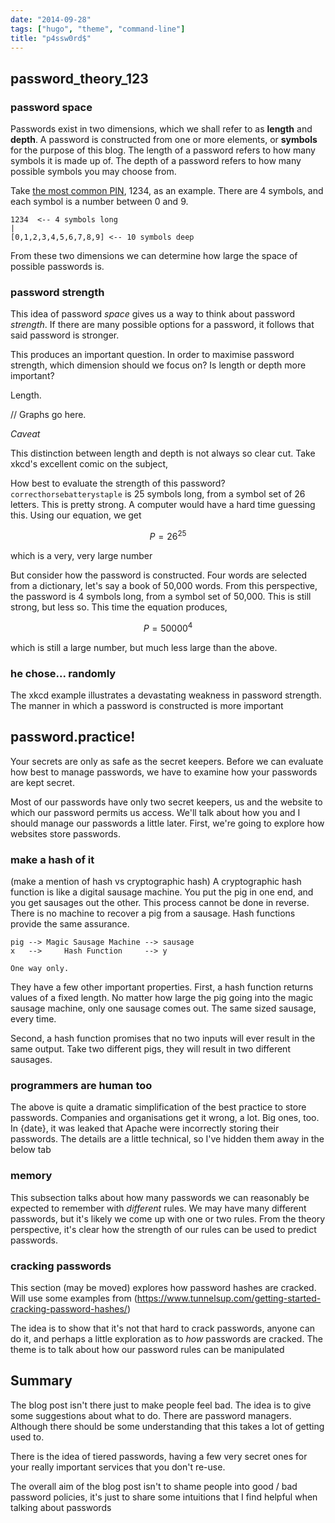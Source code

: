 ```yaml
---
date: "2014-09-28"
tags: ["hugo", "theme", "command-line"]
title: "p4ssw0rd$"
---
```


## password_theory_123

### password space

Passwords exist in two dimensions, which we shall refer to as **length** and **depth**. A password is constructed from one or more elements, or **symbols** for the purpose of this blog. The length of a password refers to how many symbols it is made up of. The depth of a password refers to how many possible symbols you may choose from.

Take [the most common PIN](https://www.theguardian.com/money/blog/2012/sep/28/debit-cards-currentaccounts), 1234, as an example. There are 4 symbols, and each symbol is a number between 0 and 9.

```
1234  <-- 4 symbols long
|
[0,1,2,3,4,5,6,7,8,9] <-- 10 symbols deep
```

From these two dimensions we can determine how large the space of possible passwords is. 

### password strength

This idea of password _space_ gives us a way to think about password _strength_. If there are many possible options for a password, it follows that said password is stronger. 

This produces an important question. In order to maximise password strength, which dimension should we focus on? Is length or depth more important?

Length. 

// Graphs go here.

*Caveat*

This distinction between length and depth is not always so clear cut. Take xkcd's excellent comic on the subject,

How best to evaluate the strength of this password? `correcthorsebatterystaple` is 25 symbols long, from a symbol set of 26 letters. This is pretty strong. A computer would have a hard time guessing this. Using our equation, we get

$$P = 26^{25}$$ 

which is a very, very large number

But consider how the password is constructed. Four words are selected from a dictionary, let's say a book of 50,000 words. From this perspective, the password is 4 symbols long, from a symbol set of 50,000. This is still strong, but less so. This time the equation produces,

$$P = 50000^{4}$$

which is still a large number, but much less large than the above.

 

### he chose... randomly

The xkcd example illustrates a devastating weakness in password strength. The manner in which a password is constructed is more important 

## password.practice!

Your secrets are only as safe as the secret keepers. Before we can evaluate how best to manage passwords, we have to examine how your passwords are kept secret. 

Most of our passwords have only two secret keepers, us and the website to which our password permits us access. We'll talk about how you and I should manage our passwords a little later. First, we're going to explore how websites store passwords.

### make a hash of it

(make a mention of hash vs cryptographic hash) A cryptographic hash function is like a digital sausage machine. You put the pig in one end, and you get sausages out the other. This process cannot be done in reverse. There is no machine to recover a pig from a sausage. Hash functions provide the same assurance.

```
pig --> Magic Sausage Machine --> sausage
x   -->     Hash Function     --> y

One way only.
```

They have a few other important properties. First, a hash function returns values of a fixed length. No matter how large the pig going into the magic sausage machine, only one sausage comes out. The same sized sausage, every time. 

Second, a hash function promises that no two inputs will ever result in the same output. Take two different pigs, they will result in two different sausages.

### programmers are human too

The above is quite a dramatic simplification of the best practice to store passwords. Companies and organisations get it wrong, a lot. Big ones, too. In {date}, it was leaked that Apache were incorrectly storing their passwords. The details are a little technical, so I've hidden them away in the below tab

### memory 

This subsection talks about how many passwords we can reasonably be expected to remember with _different_ rules. We may have many different passwords, but it's likely we come up with one or two rules. From the theory perspective, it's clear how the strength of our rules can be used to predict passwords.

### cracking passwords

This section (may be moved) explores how password hashes are cracked. Will use some examples from (https://www.tunnelsup.com/getting-started-cracking-password-hashes/)

The idea is to show that it's not that hard to crack passwords, anyone can do it, and perhaps a little exploration as to _how_ passwords are cracked. The theme is to talk about how our password rules can be manipulated


## Summary

The blog post isn't there just to make people feel bad. The idea is to give some suggestions about what to do.  There are password managers. Although there should be some understanding that this takes a lot of getting used to.

There is the idea of tiered passwords, having a few very secret ones for your really important services that you don't re-use. 

The overall aim of the blog post isn't to shame people into good / bad password policies, it's just to share some intuitions that I find helpful when talking about passwords